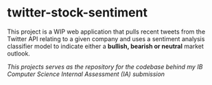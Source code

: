 # twitter-stock-sentiment
This project is a WIP web application that pulls recent tweets from the Twitter API relating to a given company and uses a sentiment analysis classifier model to indicate either a **bullish, bearish or neutral** market outlook. 

*This projects serves as the repository for the codebase behind my IB Computer Science Internal Assessment (IA) submission*
